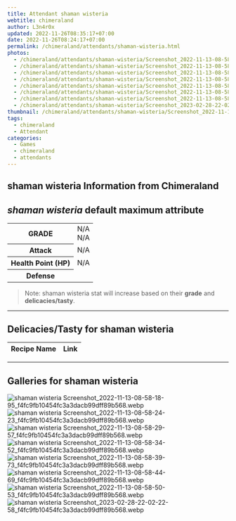 ```yaml
---
title: Attendant shaman wisteria
webtitle: chimeraland
author: L3n4r0x
updated: 2022-11-26T08:35:17+07:00
date: 2022-11-26T08:24:17+07:00
permalink: /chimeraland/attendants/shaman-wisteria.html
photos:
  - /chimeraland/attendants/shaman-wisteria/Screenshot_2022-11-13-08-58-18-95_f4fc9fb10454fc3a3dacb99dff89b568.webp
  - /chimeraland/attendants/shaman-wisteria/Screenshot_2022-11-13-08-58-24-23_f4fc9fb10454fc3a3dacb99dff89b568.webp
  - /chimeraland/attendants/shaman-wisteria/Screenshot_2022-11-13-08-58-29-57_f4fc9fb10454fc3a3dacb99dff89b568.webp
  - /chimeraland/attendants/shaman-wisteria/Screenshot_2022-11-13-08-58-34-52_f4fc9fb10454fc3a3dacb99dff89b568.webp
  - /chimeraland/attendants/shaman-wisteria/Screenshot_2022-11-13-08-58-39-73_f4fc9fb10454fc3a3dacb99dff89b568.webp
  - /chimeraland/attendants/shaman-wisteria/Screenshot_2022-11-13-08-58-44-69_f4fc9fb10454fc3a3dacb99dff89b568.webp
  - /chimeraland/attendants/shaman-wisteria/Screenshot_2022-11-13-08-58-50-53_f4fc9fb10454fc3a3dacb99dff89b568.webp
  - /chimeraland/attendants/shaman-wisteria/Screenshot_2023-02-28-22-02-22-58_f4fc9fb10454fc3a3dacb99dff89b568.webp
thumbnail: /chimeraland/attendants/shaman-wisteria/Screenshot_2022-11-13-08-58-18-95_f4fc9fb10454fc3a3dacb99dff89b568.webp
tags:
  - chimeraland
  - Attendant
categories:
  - Games
  - chimeraland
  - attendants
---
```


<link
  rel="stylesheet"
  href="https://rawcdn.githack.com/dimaslanjaka/Web-Manajemen/870a349/css/bootstrap-5-3-0-alpha3-wrapper.css"
/>
<section id="bootstrap-wrapper">
  <h2>shaman wisteria Information from Chimeraland</h2>
  <h2 id="attribute"><i>shaman wisteria</i> default maximum attribute</h2>
  <div class="row">
    <div class="col mb-2">
      <div class="card bg-dark text-light">
        <div class="card-body">
          <table>
            <tr>
              <th>GRADE</th>
              <td>N/A <br />N/A</td>
            </tr>
            <tr>
              <th>Attack</th>
              <td>N/A</td>
            </tr>
            <tr>
              <th>Health Point (HP)</th>
              <td>N/A</td>
            </tr>
            <tr>
              <th>Defense</th>
              <td></td>
            </tr>
          </table>
        </div>
      </div>
    </div>
  </div>
  <blockquote>
    Note: shaman wisteria stat will increase based on their <b>grade</b> and
    <b>delicacies/tasty</b>.
  </blockquote>
  <hr />
  <h2 id="delicacies">Delicacies/Tasty for shaman wisteria</h2>
  <div class="card">
    <div class="card-body">
      <div class="table-responsive">
        <table class="table table-striped table-dark">
          <thead>
            <tr>
              <th>Recipe Name</th>
              <th>Link</th>
            </tr>
          </thead>
          <tbody></tbody>
        </table>
      </div>
    </div>
  </div>
  <hr />
  <div id="gallery">
    <h2>Galleries for shaman wisteria</h2>
    <div class="row">
      <div class="col-lg-6 col-12">
        <img
          src="https://www.webmanajemen.com/chimeraland/attendants/shaman-wisteria/Screenshot_2022-11-13-08-58-18-95_f4fc9fb10454fc3a3dacb99dff89b568.webp"
          alt="shaman wisteria Screenshot_2022-11-13-08-58-18-95_f4fc9fb10454fc3a3dacb99dff89b568.webp"
        />
      </div>
      <div class="col-lg-6 col-12">
        <img
          src="https://www.webmanajemen.com/chimeraland/attendants/shaman-wisteria/Screenshot_2022-11-13-08-58-24-23_f4fc9fb10454fc3a3dacb99dff89b568.webp"
          alt="shaman wisteria Screenshot_2022-11-13-08-58-24-23_f4fc9fb10454fc3a3dacb99dff89b568.webp"
        />
      </div>
      <div class="col-lg-6 col-12">
        <img
          src="https://www.webmanajemen.com/chimeraland/attendants/shaman-wisteria/Screenshot_2022-11-13-08-58-29-57_f4fc9fb10454fc3a3dacb99dff89b568.webp"
          alt="shaman wisteria Screenshot_2022-11-13-08-58-29-57_f4fc9fb10454fc3a3dacb99dff89b568.webp"
        />
      </div>
      <div class="col-lg-6 col-12">
        <img
          src="https://www.webmanajemen.com/chimeraland/attendants/shaman-wisteria/Screenshot_2022-11-13-08-58-34-52_f4fc9fb10454fc3a3dacb99dff89b568.webp"
          alt="shaman wisteria Screenshot_2022-11-13-08-58-34-52_f4fc9fb10454fc3a3dacb99dff89b568.webp"
        />
      </div>
      <div class="col-lg-6 col-12">
        <img
          src="https://www.webmanajemen.com/chimeraland/attendants/shaman-wisteria/Screenshot_2022-11-13-08-58-39-73_f4fc9fb10454fc3a3dacb99dff89b568.webp"
          alt="shaman wisteria Screenshot_2022-11-13-08-58-39-73_f4fc9fb10454fc3a3dacb99dff89b568.webp"
        />
      </div>
      <div class="col-lg-6 col-12">
        <img
          src="https://www.webmanajemen.com/chimeraland/attendants/shaman-wisteria/Screenshot_2022-11-13-08-58-44-69_f4fc9fb10454fc3a3dacb99dff89b568.webp"
          alt="shaman wisteria Screenshot_2022-11-13-08-58-44-69_f4fc9fb10454fc3a3dacb99dff89b568.webp"
        />
      </div>
      <div class="col-lg-6 col-12">
        <img
          src="https://www.webmanajemen.com/chimeraland/attendants/shaman-wisteria/Screenshot_2022-11-13-08-58-50-53_f4fc9fb10454fc3a3dacb99dff89b568.webp"
          alt="shaman wisteria Screenshot_2022-11-13-08-58-50-53_f4fc9fb10454fc3a3dacb99dff89b568.webp"
        />
      </div>
      <div class="col-lg-6 col-12">
        <img
          src="https://www.webmanajemen.com/chimeraland/attendants/shaman-wisteria/Screenshot_2023-02-28-22-02-22-58_f4fc9fb10454fc3a3dacb99dff89b568.webp"
          alt="shaman wisteria Screenshot_2023-02-28-22-02-22-58_f4fc9fb10454fc3a3dacb99dff89b568.webp"
        />
      </div>
    </div>
  </div>
</section>